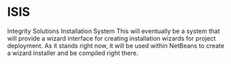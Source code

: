 # ISIS
Integrity Solutions Installation System
This will eventually be a system that will provide a wizard interface for creating installation wizards for project deployment. As it stands right now, it will be used within NetBeans to create a wizard installer and be compiled right there.
